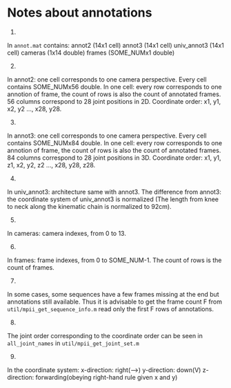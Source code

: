 # Notes about annotations

1.
In `annot.mat` contains: 
    annot2 (14x1 cell)
    annot3 (14x1 cell)
    univ_annot3 (14x1 cell)
    cameras (1x14 double)
    frames (SOME_NUMx1 double)

2.
In annot2: one cell corresponds to one camera perspective. Every cell contains SOME_NUMx56 double.
In one cell: every row corresponds to one annotion of frame, the count of rows is also the count of annotated frames.
56 columns correspond to 28 joint positions in 2D. Coordinate order: x1, y1, x2, y2 ..., x28, y28.

3.
In annot3: one cell corresponds to one camera perspective. Every cell contains SOME_NUMx84 double.
In one cell: every row corresponds to one annotion of frame, the count of rows is also the count of annotated frames.
84 columns correspond to 28 joint positions in 3D. Coordinate order: x1, y1, z1, x2, y2, z2 ..., x28, y28, z28.

4.
In univ_annot3: architecture same with annot3.
The difference from annot3: the coordinate system of univ_annot3 is normalized (The length from knee to neck along the kinematic chain is normalized to 92cm).

5.
In cameras: camera indexes, from 0 to 13.

6.
In frames: frame indexes, from 0 to SOME_NUM-1. The count of rows is the count of frames.

7.
In some cases, some sequences have a few frames missing at the end but annotations still available.
Thus it is advisable to get the frame count F from `util/mpii_get_sequence_info.m` read only the first F rows of annotations. 

8.
The joint order corresponding to the coordinate order can be seen in `all_joint_names` in `util/mpii_get_joint_set.m`

9.
In the coordinate system:
    x-direction: right(-->)
    y-direction: down(V)
    z-direction: forwarding(obeying right-hand rule given x and y)
